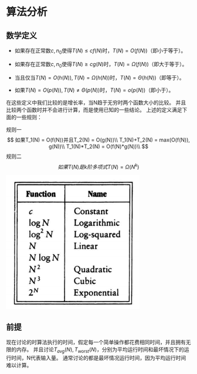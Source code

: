 # 算法分析

## 数学定义

- 如果存在正常数$c,n_0$使得$T(N) \le cf(N)$时，$T(N)=O(f(N))$（即小于等于）。

- 如果存在正常数$c,n_0$使得$T(N) \ge cg(N)$时，$T(N)=\Omega(f(N))$（即大于等于）。

- 当且仅当$T(N) = O(h(N)), T(N) = \Omega(h(N))$时，$T(N) = \Theta(h(N))$（即等于）。

- 如果$T(N) = O(p(N)), T(N) \neq \Theta(p(N))$时，$T(N) = o(p(N))$（即小于）。

在这些定义中我们比较的是增长率，当N趋于无穷时两个函数大小的比较。
并且比较两个函数时并不会进行计算，而是使用已知的一些结论。
上述的定义满足下面的一些规则：

规则一
$$ 
如果T_1(N) = O(f(N))并且T_2(N) = O(g(N))\\
T_1(N)+T_2(N) = max(O(f(N)), g(N))\\
T_1(N)*T_2(N) = O(f(N)*g(N))\\
$$
规则二
$$如果T(N)是k阶多项式T(N) = \Omega(N^k)$$

![GrowthRate]

## 前提

现在讨论的时算法执行的时间，假定每一个简单操作都花费相同时间，并且拥有无限的内存。
并且讨论$T_{avg}(N), T_{worst}(N)$，分别为平均运行时间和最坏情况下的运行时间，N代表输入量。
通常讨论的都是最坏情况运行时间，因为平均运行时间难以计算。


[GrowthRate]:GrowthRate.png
